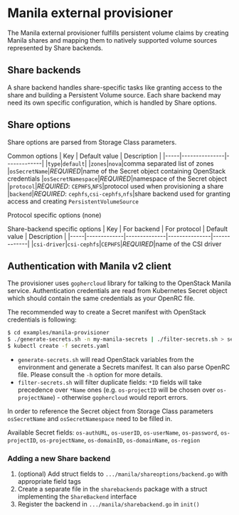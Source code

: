 # Manila external provisioner
The Manila external provisioner fulfills persistent volume claims by creating Manila shares and mapping them to natively supported volume sources represented by Share backends.

## Share backends
A share backend handles share-specific tasks like granting access to the share and building a Persistent Volume source. Each share backend may need its own specific configuration, which is handled by Share options.

## Share options
Share options are parsed from Storage Class parameters.

Common options
| Key | Default value | Description |
|-----|---------------|-------------|
|`type`|`default`|
|`zones`|`nova`|comma separated list of zones
|`osSecretName`|_REQUIRED_|name of the Secret object containing OpenStack credentials
|`osSecretNamespace`|_REQUIRED_|namespace of the Secret object
|`protocol`|_REQUIRED_: `CEPHFS`,`NFS`|protocol used when provisioning a share
|`backend`|_REQUIRED_: `cephfs`,`csi-cephfs`,`nfs`|share backend used for granting access and creating `PersistentVolumeSource`

Protocol specific options
(none)

Share-backend specific options
| Key | For backend | For protocol | Default value | Description |
|-----|-------------|--------------|---------------|-------------|
|`csi-driver`|`csi-cephfs`|`CEPHFS`|_REQUIRED_|name of the CSI driver

## Authentication with Manila v2 client
The provisioner uses `gophercloud` library for talking to the OpenStack Manila service. Authentication credentials are read from Kubernetes Secret object which should contain the same credentials as your OpenRC file.

The recommended way to create a Secret manifest with OpenStack credentials is following:
```bash
$ cd examples/manila-provisioner
$ ./generate-secrets.sh -n my-manila-secrets | ./filter-secrets.sh > secrets.yaml
$ kubectl create -f secrets.yaml
```
- `generate-secrets.sh` will read OpenStack variables from the environment and generate a Secrets manifest. It can also parse OpenRC file. Please consult the `-h` option for more details.
- `filter-secrets.sh` will filter duplicate fields: `*ID` fields will take precedence over `*Name` ones (e.g. `os-projectID` will be chosen over `os-projectName`) - otherwise `gophercloud` would report errors.

In order to reference the Secret object from Storage Class parameters `osSecretName` and `osSecretNamespace` need to be filled in.

Available Secret fields: `os-authURL`, `os-userID`, `os-userName`, `os-password`, `os-projectID`, `os-projectName`, `os-domainID`, `os-domainName`, `os-region`

### Adding a new Share backend
1. (optional) Add struct fields to `.../manila/shareoptions/backend.go` with appropriate field tags
2. Create a separate file in the `sharebackends` package with a struct implementing the `ShareBackend` interface
3. Register the backend in `.../manila/sharebackend.go` in `init()`
